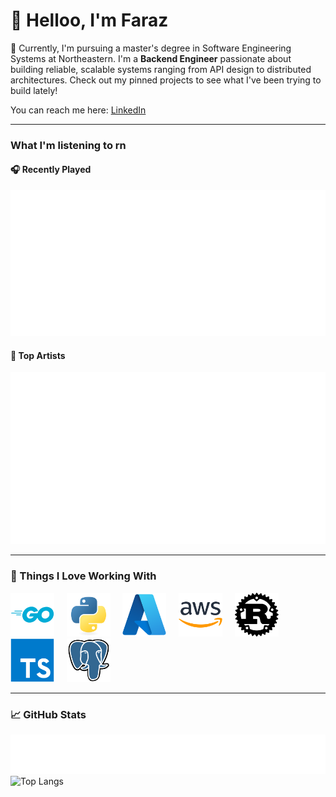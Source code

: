 # 👋 Helloo, I'm Faraz  

🚀 Currently, I'm pursuing a master's degree in Software Engineering Systems at Northeastern.
I'm a **Backend Engineer** passionate about building reliable, scalable systems ranging from API design to distributed architectures. Check out my pinned projects to see what I've been trying to build lately!

You can reach me here: [LinkedIn](https://www.linkedin.com/in/faraz551)

---
### What I'm listening to rn
#### 🎧 Recently Played
![Recent Tracks](https://github.com/M-Faraz3110/M-Faraz3110/blob/main/metrics-recent.svg)
#### 🎤 Top Artists
![Top Artists](https://github.com/M-Faraz3110/M-Faraz3110/blob/main/metrics-artists.svg)

---
### 💛 Things I Love Working With
<p align="left">
  <img src="https://github.com/devicons/devicon/blob/v2.17.0/icons/go/go-original-wordmark.svg" alt="Go" width="70" height="70"/>&nbsp;&nbsp;&nbsp;&nbsp;
  <img src="https://github.com/devicons/devicon/blob/v2.17.0/icons/python/python-original.svg" alt="Python" width="70" height="70"/>&nbsp;&nbsp;&nbsp;&nbsp;
  <img src="https://github.com/devicons/devicon/blob/v2.17.0/icons/azure/azure-original.svg" alt="Azure" width="70" height="70"/>&nbsp;&nbsp;&nbsp;&nbsp;
  <img src="https://github.com/devicons/devicon/blob/v2.17.0/icons/amazonwebservices/amazonwebservices-original-wordmark.svg" alt="AWS" width="70" height="70"/>&nbsp;&nbsp;&nbsp;&nbsp;
  <img src="https://github.com/devicons/devicon/blob/v2.17.0/icons/rust/rust-original.svg" alt="Rust" width="70" height="70"/>&nbsp;&nbsp;&nbsp;&nbsp;
  <img src="https://github.com/devicons/devicon/blob/v2.17.0/icons/typescript/typescript-original.svg" alt="TypeScript" width="70" height="70"/>&nbsp;&nbsp;&nbsp;&nbsp;
  <img src="https://github.com/devicons/devicon/blob/v2.17.0/icons/postgresql/postgresql-original.svg" alt="PostgreSQL" width="70" height="70"/>
</p>

---

### 📈 GitHub Stats  
![Faraz's recent activity charts](https://github.com/M-Faraz3110/M-Faraz3110/blob/main/metrics-charts.svg)
![Top Langs](https://github-readme-stats.vercel.app/api/top-langs/?username=M-Faraz3110&layout=compact&theme=transparent&exclude_repo=NN-Project-Music-Genre-Classifier&hide=Makefile)
